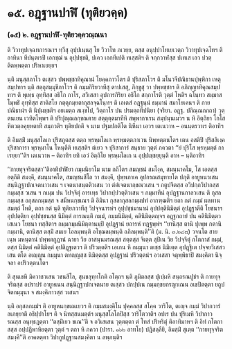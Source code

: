 <h1>๑๕. อฎฺฐานปาฬิ (ทุติยวคฺค)</h1>
<h3>(๑๕) ๒. อฎฺฐานปาฬิ-ทุติยวคฺควณฺณนา</h3>
<p> ติ  วิวาทุปเจฺฉทการณาฯ ทฺวีสุ อุปฺปเนฺนสุ โย วิวาโท ภเวยฺย, ตสฺส อนุปฺปาโทเยเวตฺถ วิวาทุปเจฺฉโทฯ ติอาทินา ทีปนฺตเรปิ เอกชฺฌํ น อุปฺปชฺชติ, ปเคว เอกทีเปติ ทเสฺสติฯ ติ จกฺกวาฬสฺส ปเทเส เอว ปวตฺติตพฺพตฺตา ปริหาเยยฺยฯ</p>


<p> นฺติ  มนุสฺสภาโว ตเสฺสว ปพฺพชฺชาทิคุณานํ โยคฺคภาวโตฯ ติ ปุริสภาโวฯ ติ มโนวจีปณิธานปุพฺพิกา เหตุสมฺปทาฯ นฺติ สตฺถุสมฺมุขีภาโวฯ ติ กมฺมกิริยวาทีสุ ตาปเสสุ, ภิกฺขูสุ วา ปพฺพชฺชาฯ ติ อภิญฺญาทิคุณสมฺปทาฯ ติ พุเทฺธ อุทฺทิสฺส อธิโก กาโร, สวิเสสา อุปการกิริยา อธิโก สกฺกาโรติ วุตฺตํ โหติฯ ฉโนฺทว  สมฺมาสโมฺพธิํ อุทฺทิสฺส สาติสโย กตฺตุกมฺยตากุสลจฺฉโนฺทฯ ติ เอเตสํ อฎฺฐนฺนํ ธมฺมานํ สมาโยเคนฯ ติ กายปณิธานํฯ ติ นิปฺผชฺชติฯ อยเมตฺถ สเงฺขโป, วิตฺถาโร ปน ปรมตฺถทีปนิยา  (จริยา. อฎฺฐ. ปกิณฺณกกถา) วุตฺตนเยน เวทิตโพฺพฯ ติ ปริปุณฺณลกฺขณตาย สตฺตุตฺตมาทีหิ สพฺพากาเรน สมฺปนฺนเมวฯ น หิ อิตฺถิยา โกโสหิตวตฺถคุยฺหตาทิ สมฺภวติฯ ทุติยปกติ จ นาม ปฐมปกติโต นิหีนา เอวฯ เตเนวาห – อนนฺตรวาเร ติอาทิฯ</p>


<p> ติ อิมสฺมิํ มนุสฺสโลเก ปุริสภูตสฺส ตตฺถ พฺรหฺมโลเก พฺรหฺมตฺตภาเวน นิพฺพตฺตนโตฯ เตน อสติปิ ปุริสลิเงฺค ปุริสาการา พฺรหฺมาโน โหนฺตีติ ทเสฺสติฯ ตํเยว จ ปุริสาการํ สนฺธาย วุตฺตํ ภควตา ‘‘ยํ ปุริโส พฺรหฺมตฺตํ กาเรยฺยา’’ติฯ เตเนวาห – ติอาทิฯ ยทิ เอวํ อิตฺถิโย พฺรหฺมโลเก น อุปฺปเชฺชยฺยุนฺติ อาห – นฺติอาทิฯ</p>


<p> ‘‘กายทุจฺจริตสฺสา’’ติอาทิปาฬิยา  กมฺมนิยาโม นาม กถิโตฯ สมญฺชนํ สมโงฺค, สมนฺนาคโม, โส เอตสฺส อตฺถีติ สมงฺคี, สมนฺนาคโต, สมญฺชนสีโล วา สมงฺคี, ปุพฺพภาเค อุปกรณสมุทายโต ปภุติ อายูหนวเสน  สนฺนิฎฺฐาปกเจตนาวเสน ฯ เจตนาสนฺตติวเสน วา  ตํตํเจตนากฺขณวเสน ฯ กตูปจิตสฺส อวิปกฺกวิปากสฺส กมฺมสฺส วเสน ฯ กเมฺม ปน วิปจฺจิตุํ อารเทฺธ วิปากปฺปวตฺติวเสน ฯ กมฺมาทีนํ อุปฎฺฐานกาลวเสน ติ กุสลกมฺมสฺส อกุสลกมฺมสฺส  จ สมีหนกฺขเณฯ ติ อิมินา กุสลากุสลกมฺมปทํ อากฑฺฒติฯ ยถา กตํ กมฺมํ ผลทานสมตฺถํ โหติ, ตถา กตํ นฺติ ทุติยภวาทีสุ วิปจฺจนารหํฯ อุปฺปชฺชมานานํ อุปปตฺตินิมิตฺตํ อุปฎฺฐาตีติ โยชนาฯ อุปปตฺติยา อุปฺปชฺชนสฺส นิมิตฺตํ การณนฺติ  กมฺมํ, กมฺมนิมิตฺตํ, คตินิมิตฺตญฺจฯ อฎฺฐกถายํ ปน คตินิมิตฺตวเสเนว โยชนา ทสฺสิตาฯ กมฺมกมฺมนิมิตฺตานมฺปิ อุปฎฺฐานํ ยถารหํ ทฎฺฐพฺพํฯ ‘‘ยานิสฺส ตานิ ปุเพฺพ กตานิ กมฺมานิ, ตานิสฺส ตสฺมิํ สมเย โอลมฺพนฺติ อโชฺฌลมฺพนฺติ อภิลมฺพนฺติ’’ติ (ม. นิ. ๓.๒๔๘) วจนโต สายเนฺห มหนฺตานํ ปพฺพตกูฎานํ ฉายา วิย อาสนฺนมรณสฺส สตฺตสฺส จิเตฺต สุปิเน วิย วิปจฺจิตุํ กโตกาสํ กมฺมํ, ตสฺส นิมิตฺตํ คตินิมิตฺตํ อุปติฎฺฐเตวฯ ติ ปริวตฺตติฯ เอเกน หิ กมฺมุนา ตเชฺช นิมิเตฺต อุปฎฺฐิเต ปจฺจยวิเสสวเสน ตโต อเญฺญน กมฺมุนา ตทญฺญสฺส นิมิตฺตสฺส อุปฎฺฐานํ ปริวตฺตนํฯ  อวเสสา จตุพฺพิธาปิ สมงฺคิตา นิจฺจลา อปริวตฺตนโตฯ</p>


<p>ติ สุนเขหิ มิควาชวเสน วชนสีโล, สุนขลุทฺทโกติ อโตฺถฯ นฺติ ภูมิตลสฺส ปุเปฺผหิ สนฺถรณปูชํฯ ติ กายทุจฺจริตสฺส อปราปรํ อายูหเนน สนฺนิฎฺฐาปกเจตนาย ตเสฺสว ปกปฺปเน กมฺมกฺขยกรญาเณน อเขปิตตฺตา ยถูปจิตกมฺมุนา จ สมงฺคิภาวสฺส วเสนฯ</p>


<p>นฺติ อกุสลกมฺมํฯ ติ อายูหนกฺขเณเยวฯ ติ กมฺมสมงฺคิโน ปุคฺคลสฺส สโคฺค วาริโต, ตเญฺจ กมฺมํ วิปากวารํ ลเภยฺยาติ อธิปฺปาโยฯ ติ จ นิทสฺสนมตฺตํฯ มนุสฺสโลโกปิสฺส วาริโตวาติฯ อปเร ปน ปุริเมหิ วิปากาวรณสฺส อนุทฺธฎตฺตา ‘‘ตสฺมิํเยว ขเณ’’ติ จ อวิเสเสน วุตฺตตฺตา ตํ โทสํ ปริหริตุํ ติอาทิมาหฯ ติ อิทํ กโตกาสสฺส อปฺปฎิพาหิยตฺตา วุตฺตํ ฯ ตถา หิ ภควา  (ปารา. ๑๖๒ อาทโย) ปฎิสลฺลียิ, อิมสฺมิํ สุเตฺต ‘‘กายทุจฺจริตสมงฺคี’’ติ อาคตตฺตา วิปากูปฎฺฐานสมงฺคิตา น ลพฺภนฺติฯ</p>

</p>

</p>





